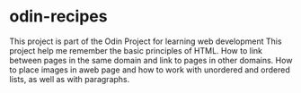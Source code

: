 # odin-recipes

This project is part of the Odin Project for learning web development
This project help me remember the basic principles of HTML. How to link between pages in the same domain and link to pages in other domains. How to place images in aweb page and how to work with unordered and ordered lists, as well as with paragraphs.
